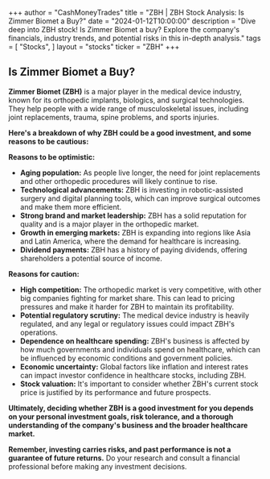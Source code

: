 +++
author = "CashMoneyTrades"
title = "ZBH |  ZBH Stock Analysis: Is Zimmer Biomet a Buy?"
date = "2024-01-12T10:00:00"
description = "Dive deep into ZBH stock!  Is Zimmer Biomet a buy? Explore the company's financials, industry trends, and potential risks in this in-depth analysis."
tags = [
"Stocks",
]
layout = "stocks"
ticker = "ZBH"
+++
        


## Is Zimmer Biomet a Buy?

**Zimmer Biomet (ZBH)** is a major player in the medical device industry, known for its orthopedic implants, biologics, and surgical technologies.  They help people with a wide range of musculoskeletal issues, including joint replacements, trauma, spine problems, and sports injuries. 

**Here's a breakdown of why ZBH could be a good investment, and some reasons to be cautious:**

**Reasons to be optimistic:**

* **Aging population:**  As people live longer, the need for joint replacements and other orthopedic procedures will likely continue to rise.
* **Technological advancements:** ZBH is investing in robotic-assisted surgery and digital planning tools, which can improve surgical outcomes and make them more efficient.
* **Strong brand and market leadership:** ZBH has a solid reputation for quality and is a major player in the orthopedic market.
* **Growth in emerging markets:**  ZBH is expanding into regions like Asia and Latin America, where the demand for healthcare is increasing.
* **Dividend payments:**  ZBH has a history of paying dividends, offering shareholders a potential source of income.

**Reasons for caution:**

* **High competition:** The orthopedic market is very competitive, with other big companies fighting for market share. This can lead to pricing pressures and make it harder for ZBH to maintain its profitability.
* **Potential regulatory scrutiny:** The medical device industry is heavily regulated, and any legal or regulatory issues could impact ZBH's operations.
* **Dependence on healthcare spending:**  ZBH's business is affected by how much governments and individuals spend on healthcare, which can be influenced by economic conditions and government policies. 
* **Economic uncertainty:**  Global factors like inflation and interest rates can impact investor confidence in healthcare stocks, including ZBH.
* **Stock valuation:**  It's important to consider whether ZBH's current stock price is justified by its performance and future prospects.

**Ultimately, deciding whether ZBH is a good investment for you depends on your personal investment goals, risk tolerance, and a thorough understanding of the company's business and the broader healthcare market.**

**Remember, investing carries risks, and past performance is not a guarantee of future returns.**  Do your research and consult a financial professional before making any investment decisions. 

        